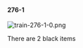 #### 276-1
![train-276-1-0.png](https://github.com/lil-lab/nlvr/raw/master/nlvr/train/images/51/train-276-1-0.png "train-276-1-0.png")

There are 2 black items